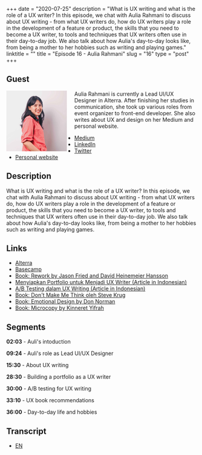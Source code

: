 +++
date = "2020-07-25"
description = "What is UX writing and what is the role of a UX writer? In this episode, we chat with Aulia Rahmani to discuss about UX writing - from what UX writers do, how do UX writers play a role in the development of a feature or product, the skills that you need to become a UX writer, to tools and techniques that UX writers often use in their day-to-day job. We also talk about how Aulia's day-to-day looks like, from being a mother to her hobbies such as writing and playing games."
linktitle = ""
title = "Episode 16 - Aulia Rahmani"
slug = "16"
type = "post"
+++

## Guest
<img style="float: left; width: 160px; margin-right: 20px;" src="/img/ep16.jpg">

Aulia Rahmani is currently a Lead UI/UX Designer in Alterra. After finishing her studies in communication, she took up various roles from event organizer to front-end developer. She also writes about UX and design on her Medium and personal website. 

- [Medium](https://medium.com/@aulley)
- [LinkedIn](https://www.linkedin.com/in/auliarahmani/)
- [Twitter](http://twitter.com/aulley)
- [Personal website](https://aulley.com/)

## Description
What is UX writing and what is the role of a UX writer? In this episode, we chat with Aulia Rahmani to discuss about UX writing - from what UX writers do, how do UX writers play a role in the development of a feature or product, the skills that you need to become a UX writer, to tools and techniques that UX writers often use in their day-to-day job. We also talk about how Aulia's day-to-day looks like, from being a mother to her hobbies such as writing and playing games.

<div class="audioplayer">
    <audio>
        <source src="https://d3ctxlq1ktw2nl.cloudfront.net/staging/2020-4-24/76158411-44100-2-0a46ad8e0950b.m4a" type="audio/mp4" rel="preload" as="audio">
    </audio>
</div>

## Links
- [Alterra](https://alterra.id)
- [Basecamp](https://basecamp.com/)
- [Book: Rework by Jason Fried and David Heinemeier Hansson](https://www.goodreads.com/book/show/6732019-rework)
- [Menyiapkan Portfolio untuk Menjadi UX Writer (Article in Indonesian)](https://medium.com/@aulley/menyiapkan-portfolio-untuk-menjadi-ux-writer-uxwriter101-pt-2-c50db6bd4f4a)
- [A/B Testing dalam UX Writing (Article in Indonesian)](https://medium.com/@aulley/a-b-testing-dalam-ux-writing-uxwriter101-pt-3-74973bffaabd?source=---------2------------------)
- [Book: Don't Make Me Think oleh Steve Krug](https://www.goodreads.com/book/show/18197267-don-t-make-me-think-revisited)
- [Book: Emotional Design by Don Norman](https://www.goodreads.com/book/show/841.Emotional_Design)
- [Book: Microcopy by Kinneret Yifrah](https://www.goodreads.com/book/show/34847317-microcopy)

## Segments
**02:03** - Auli's intoduction

**09:24** - Auli's role as Lead UI/UX Designer

**15:30** - About UX writing

**28:30** - Building a portfolio as a UX writer

**30:00** - A/B testing for UX writing

**33:10** - UX book recommendations

**36:00** - Day-to-day life and hobbies

## Transcript
- [EN](transcript)
